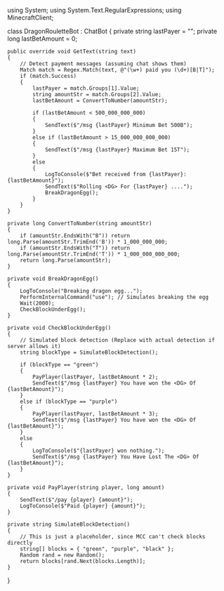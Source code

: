 using System;
using System.Text.RegularExpressions;
using MinecraftClient;

class DragonRouletteBot : ChatBot
{
    private string lastPayer = "";
    private long lastBetAmount = 0;

    public override void GetText(string text)
    {
        // Detect payment messages (assuming chat shows them)
        Match match = Regex.Match(text, @"(\w+) paid you (\d+)[B|T]");
        if (match.Success)
        {
            lastPayer = match.Groups[1].Value;
            string amountStr = match.Groups[2].Value;
            lastBetAmount = ConvertToNumber(amountStr);
            
            if (lastBetAmount < 500_000_000_000)
            {
                SendText($"/msg {lastPayer} Minimum Bet 500B");
            }
            else if (lastBetAmount > 15_000_000_000_000)
            {
                SendText($"/msg {lastPayer} Maximum Bet 15T");
            }
            else
            {
                LogToConsole($"Bet received from {lastPayer}: {lastBetAmount}");
                SendText($"Rolling <DG> For {lastPayer} ....");
                BreakDragonEgg();
            }
        }
    }

    private long ConvertToNumber(string amountStr)
    {
        if (amountStr.EndsWith("B")) return long.Parse(amountStr.TrimEnd('B')) * 1_000_000_000;
        if (amountStr.EndsWith("T")) return long.Parse(amountStr.TrimEnd('T')) * 1_000_000_000_000;
        return long.Parse(amountStr);
    }

    private void BreakDragonEgg()
    {
        LogToConsole("Breaking dragon egg...");
        PerformInternalCommand("use"); // Simulates breaking the egg
        Wait(2000);
        CheckBlockUnderEgg();
    }

    private void CheckBlockUnderEgg()
    {
        // Simulated block detection (Replace with actual detection if server allows it)
        string blockType = SimulateBlockDetection(); 

        if (blockType == "green")
        {
            PayPlayer(lastPayer, lastBetAmount * 2);
            SendText($"/msg {lastPayer} You have won the <DG> Of {lastBetAmount}");
        }
        else if (blockType == "purple")
        {
            PayPlayer(lastPayer, lastBetAmount * 3);
            SendText($"/msg {lastPayer} You have won the <DG> Of {lastBetAmount}");
        }
        else
        {
            LogToConsole($"{lastPayer} won nothing.");
            SendText($"/msg {lastPayer} You Have Lost The <DG> Of {lastBetAmount}");
        }
    }

    private void PayPlayer(string player, long amount)
    {
        SendText($"/pay {player} {amount}");
        LogToConsole($"Paid {player} {amount}");
    }

    private string SimulateBlockDetection()
    {
        // This is just a placeholder, since MCC can't check blocks directly
        string[] blocks = { "green", "purple", "black" };
        Random rand = new Random();
        return blocks[rand.Next(blocks.Length)];
    }
}
